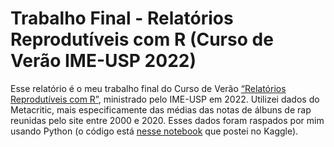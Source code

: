 
# Trabalho Final - Relatórios Reprodutíveis com R (Curso de Verão IME-USP 2022)

Esse relatório é o meu trabalho final do Curso de Verão [“Relatórios Reprodutíveis com R”](https://beatrizmilz.github.io/2022-curso-de-verao-ime-usp-relatorios/), ministrado pelo IME-USP em 2022. Utilizei dados do Metacritic, mais especificamente das médias das notas de álbuns de rap reunidas pelo site entre 2000 e 2020. Esses dados foram raspados por mim usando Python (o código está [nesse notebook](https://www.kaggle.com/victorcvriano/scraping-and-analyzing-rap-scores-from-metacritic) que postei no Kaggle).

